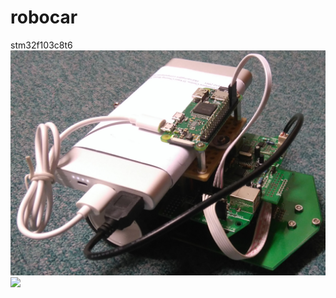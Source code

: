 # robocar
stm32f103c8t6
![image](DSC_0008.JPG)
[![](https://img.youtube.com/vi/7L8WmjgKe8Q/0.jpg)](https://youtu.be/7L8WmjgKe8Q)
